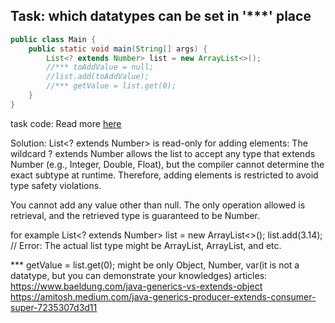 ## Task: which datatypes can be set in '***' place

```java
public class Main {
    public static void main(String[] args) {
        List<? extends Number> list = new ArrayList<>();
        //*** toAddValue = null;
        //list.add(toAddValue);
        //*** getValue = list.get(0);
    }
}
```
task code: Read more [here](./Main.java)


Solution:
List<? extends Number> is read-only for adding elements:
The wildcard ? extends Number allows the list to accept any type that extends Number (e.g., Integer, Double, Float), but the compiler cannot determine the exact subtype at runtime.
Therefore, adding elements is restricted to avoid type safety violations.

You cannot add any value other than null.
The only operation allowed is retrieval, and the retrieved type is guaranteed to be Number.

for example
List<? extends Number> list = new ArrayList<>();
list.add(3.14); // Error: The actual list type might be ArrayList<Integer>, ArrayList<Double>, and etc.

*** getValue = list.get(0); might be only Object, Number, var(it is not a datatype, but you can demonstrate your knowledges)
articles:
https://www.baeldung.com/java-generics-vs-extends-object
https://amitosh.medium.com/java-generics-producer-extends-consumer-super-7235307d3d11